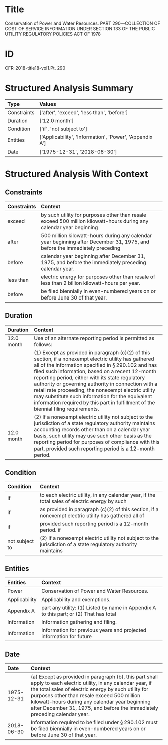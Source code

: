 # Title

 Conservation of Power and Water Resources. PART 290—COLLECTION OF COST OF SERVICE INFORMATION UNDER SECTION 133 OF THE PUBLIC UTILITY REGULATORY POLICIES ACT OF 1978


# ID

 CFR-2018-title18-vol1.Pt. 290


# Structured Analysis Summary

| Type        | Values                                                  |
|:------------|:--------------------------------------------------------|
| Constraints | ['after', 'exceed', 'less than', 'before']              |
| Duration    | ['12.0 month']                                          |
| Condition   | ['if', 'not subject to']                                |
| Entities    | ['Applicability', 'Information', 'Power', 'Appendix A'] |
| Date        | ['1975-12-31', '2018-06-30']                            |


# Structured Analysis With Context

 


## Constraints

| Constraints   | Context                                                                                                                     |
|:--------------|:----------------------------------------------------------------------------------------------------------------------------|
| exceed        | by such utility for purposes other than resale exceed 500 million kilowatt-hours during any calendar year beginning         |
| after         | 500 million kilowatt-hours during any calendar year beginning after December 31, 1975, and before the immediately preceding |
| before        | calendar year beginning after December 31, 1975, and before  the immediately preceding calendar year.                       |
| less than     | electric energy for purposes other than resale of less than  2 billion kilowatt-hours per year.                             |
| before        | be filed biennially in even-numbered years on or before  June 30 of that year.                                              |


## Duration

| Duration   | Context                                                                                                                                                                                                                                                                                                                                                                                                                                                                                                                                             |
|:-----------|:----------------------------------------------------------------------------------------------------------------------------------------------------------------------------------------------------------------------------------------------------------------------------------------------------------------------------------------------------------------------------------------------------------------------------------------------------------------------------------------------------------------------------------------------------|
| 12.0 month | Use of an alternate reporting period is permitted as follows:                                                                                                                                                                                                                                                                                                                                                                                                                                                                                       |
|            |               (1) Except as provided in paragraph (c)(2) of this section, if a nonexempt electric utility has gathered all of the information specified in &#167;&#8201;290.102 and has filed such information, based on a recent 12-month reporting period, either with its state regulatory authority or governing authority in connection with a retail rate proceeding, the nonexempt electric utility may substitute such information for the equivalent information required by this part in fulfillment of the biennial filing requirements. |
| 12.0 month | (2) If a nonexempt electric utility not subject to the jurisdiction of a state regulatory authority maintains accounting records other than on a calendar year basis, such utility may use such other basis as the reporting period for purposes of compliance with this part, provided such reporting period is a 12-month period.                                                                                                                                                                                                                 |


## Condition

| Condition      | Context                                                                                                        |
|:---------------|:---------------------------------------------------------------------------------------------------------------|
| if             | to each electric utility, in any calendar year, if the total sales of electric energy by such                  |
| if             | as provided in paragraph (c)(2) of this section, if a nonexempt electric utility has gathered all of           |
| if             | provided such reporting period is a 12-month period. if                                                        |
| not subject to | (2) If a nonexempt electric utility  not subject to the jurisdiction of a state regulatory authority maintains |


## Entities

| Entities      | Context                                                                                |
|:--------------|:---------------------------------------------------------------------------------------|
| Power         | Conservation of  Power  and Water Resources.                                           |
| Applicability | Applicability  and exemptions.                                                         |
| Appendix A    | part any utility: (1) Listed by name in Appendix A to this part; or (2) That has total |
| Information   | Information  gathering and filing.                                                     |
| Information   | Information for previous years and projected information for future                    |


## Date

| Date       | Context                                                                                                                                                                                                                                                                                                                                               |
|:-----------|:------------------------------------------------------------------------------------------------------------------------------------------------------------------------------------------------------------------------------------------------------------------------------------------------------------------------------------------------------|
| 1975-12-31 | (a) Except as provided in paragraph (b), this part shall apply to each electric utility, in any calendar year, if the total sales of electric energy by such utility for purposes other than resale exceed 500 million kilowatt-hours during any calendar year beginning after December 31, 1975, and before the immediately preceding calendar year. |
| 2018-06-30 | Information required to be filed under &#167;&#8201;290.102 must be filed biennially in even-numbered years on or before June 30 of that year.                                                                                                                                                                                                        |


